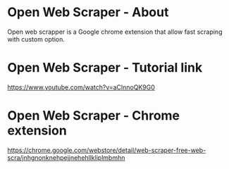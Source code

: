 # Open Web Scraper - About
Open web scrapper is a Google chrome extension that allow fast scraping with custom option. 
#
#
# Open Web Scraper - Tutorial link
https://www.youtube.com/watch?v=aClnnoQK9G0

# Open Web Scraper - Chrome extension
https://chrome.google.com/webstore/detail/web-scraper-free-web-scra/jnhgnonknehpejjnehehllkliplmbmhn
